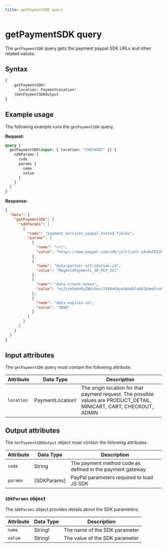 ```yaml
---
title: getPaymentSDK query
---
```


# getPaymentSDK query

The `getPaymentSDK` query gets the payment paypal SDK URLs and other related values.

## Syntax

```graphql
{
    getPaymentSDK(
      location: PaymentLocation!
    )GetPaymentSDKOutput
}
```

## Example usage

The following example runs the `getPaymentSDK` query.

**Request:**

```graphql
query {
  getPaymentSDK(input: { location: "CHECKOUT" }) {
    sdkParams {
      code
      params {
        name
        value
      }
    }
  }
}
```

**Response:**

```json
{
  "data": {
    "getPaymentSDK": {
      "sdkParams": [
        {
          "code": "payment_services_paypal_hosted_fields",
          "params": [
            {
              "name": "src",
              "value": "https://www.paypal.com/sdk/js?client-id=AeFUI2PCqy7MicQ1gLbJf_8T7XUlEG51Pdd7sn2LE3d0_qAVhVBm4VOpPGmV08S9qsMCPXSCiBslhV53&intent=authorize&locale=en_US&merchant-id=2PZE7VHLY4B94&currency=USD&disable-funding=bancontact,boleto,boletobancario,blik,eps,giropay,ideal,itau,mercadopago,multibanco,mybank,oxxo,payu,p24,satispay,sepa,sofort,trustly,wechatpay&components=hosted-fields"
            },
            {
              "name": "data-partner-attribution-id",
              "value": "MagentoPayments_SP_PCP_Int"
            },
            {
              "name": "data-client-token",
              "value": "eyJicmFpbnRyZWUiOnsiYXV0aG9yaXphdGlvbkZpbmdlcnByaW50IjoiYmZhNzc0YjUxOTNkZDlmYzI1MTk1ZGUxZGRkZjAwMDJkYjUzMmUyNWU4YjA3YjQwMzFhNTlkMjMyMjA4MTdkNnxtZXJjaGFudF9pZD1yd3dua3FnMnhnNTZobTJuJnB1YmxpY19rZXk9NjNrdm4zN3Z0MjlxYjRkZiZjcmVhdGVkX2F0PTIwMjMtMTAtMTFUMTQ6NDY6MzkuNzI2WiIsInZlcnNpb24iOiIzLXBheXBhbCJ9LCJwYXlwYWwiOnsiaWRUb2tlbiI6bnVsbCwiYWNjZXNzVG9rZW4iOiJBMjFBQUlSQWw2N2tQZm1FVndkYl9fOU1XSEd6OFlHNjVlWmZxdjJTVHhfcUUwTU1kQno3M1NWRDRHSlh1MlNEVGs2dlVhLXZad1R2TmZ6WEF6ZDBkWDFsM1A4UDhlTXN3In19"
            },
            {
              "name": "data-expires-in",
              "value": "3600"
            }
          ]
        }
      ]
    }
  }
}
```

## Input attributes

The `getPaymentSDK` query must contain the following attribute:

Attribute |  Data Type | Description
--- | --- | ---
`location` | PaymentLocation! | The origin location for that payment request. The possible values are PRODUCT_DETAIL, MINICART, CART, CHECKOUT, ADMIN

## Output attributes

The `GetPaymentSDKOutput` object must contain the following attributes:

Attribute |  Data Type | Description
--- | --- | ---
`code` | String | The payment method code as defined in the payment gateway
`params` | [SDKParams] | PayPal parameters required to load JS SDK

### `SDKParams` object

The `SDKParams` object provides details about the SDK parameters:

Attribute |  Data Type | Description
--- | --- | ---
`name` | String! | The name of the SDK parameter
`value` | String! | The value of the SDK parameter
